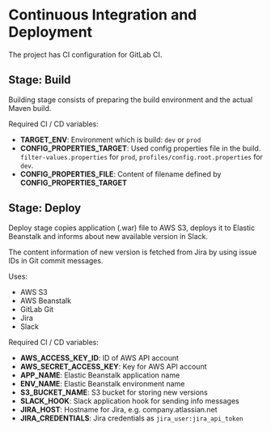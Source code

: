 # Continuous Integration and Deployment

The project has CI configuration for GitLab CI.

## Stage: Build

Building stage consists of preparing the build environment and the actual Maven build.

Required CI / CD variables:

- **TARGET_ENV**: Environment which is build: `dev` or `prod`
- **CONFIG_PROPERTIES_TARGET**: Used config properties file in the build. `filter-values.properties` for `prod`, `profiles/config.root.properties` for `dev`.
- **CONFIG_PROPERTIES_FILE**: Content of filename defined by **CONFIG_PROPERTIES_TARGET**

## Stage: Deploy

Deploy stage copies application (.war) file to AWS S3, deploys it to Elastic Beanstalk and informs about new available version in Slack.

The content information of new version is fetched from Jira by using issue IDs in Git commit messages.

Uses:

- AWS S3
- AWS Beanstalk
- GitLab Git
- Jira
- Slack

Required CI / CD variables:

- **AWS_ACCESS_KEY_ID**: ID of AWS API account
- **AWS_SECRET_ACCESS_KEY**: Key for AWS API account
- **APP_NAME**: Elastic Beanstalk application name
- **ENV_NAME**: Elastic Beanstalk environment name
- **S3_BUCKET_NAME**: S3 bucket for storing new versions
- **SLACK_HOOK**: Slack application hook for sending info messages
- **JIRA_HOST**: Hostname for Jira, e.g. company.atlassian.net
- **JIRA_CREDENTIALS**: Jira credentials as `jira_user:jira_api_token`
